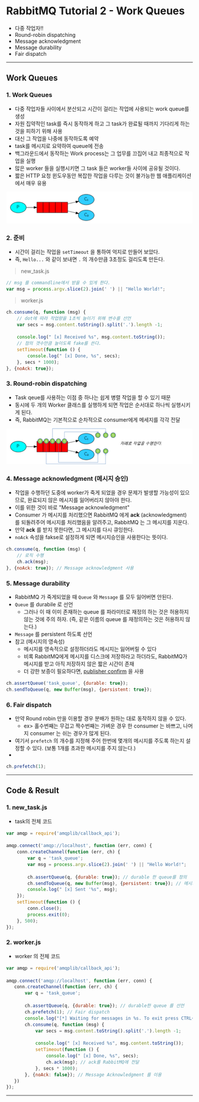 # RabbitMQ Tutorial 2 - Work Queues
  - 다중 작업자!!
  - Round-robin dispatching
  - Message acknowledgment
  - Message durability
  - Fair dispatch

---

## Work Queues
  ### 1. Work Queues
  - 다중 작업자들 사이에서 분산되고 시간이 걸리는 작업에 사용되는 work queue를 생성
  - 자원 집약적인 task를 즉시 동작하게 하고 그 task가 완료될 때까지 기다리게 하는 것을 피하기 위해 사용
  - 대신 그 작업을 나중에 동작하도록 예약
  - task를 메시지로 요약하여 queue에 전송
  - 백그라운드에서 동작하는 Work process는 그 업무를 끄집어 내고 최종적으로 작업을 실행
  - 많은 worker 들을 실행시키면 그 task 들은 worker들 사이에 공유될 것이다.
  -  짧은 HTTP 요청 윈도우동안 복잡한 작업을 다루는 것이 불가능한 웹 애플리케이션에서 매우 유용

  ![](https://github.com/Lee-KyungSeok/RabbitMQ-Study/blob/master/tutorial-work_queues/picture/tut1.png)

  ### 2. 준비
  - 시간이 걸리는 작업을 `setTimeout` 을 통하여 억지로 만들어 보았다.
  - 즉, `Hello...` 와 같이 보내면 `.` 의 개수만큼 3초정도 걸리도록 만든다.

  > new_task.js

  ```javascript
  // msg 를 commandline에서 받을 수 있게 한다.
  var msg = process.argv.slice(2).join(' ') || "Hello World!";
  ```

  > worker.js

  ```javascript
  ch.consume(q, function (msg) {
      // dot에 따라 작업량을 1초씩 늘이기 위해 변수를 선언
      var secs = msg.content.toString().split('.').length -1;

      console.log(" [x] Received %s", msg.content.toString());
      // 점의 갯수만큼 늘이도록 fake를 쓴다.
      setTimeout(function () {
          console.log(" [x] Done, %s", secs);
      }, secs * 1000);
  }, {noAck: true});
  ```

  ### 3. Round-robin dispatching
  - Task qeue를 사용하는 이점 중 하나는 쉽게 병렬 작업을 할  수 있기 때문
  - 동시에 두 개의 Worker 클래스를 실행하게 되면 작업은 순서대로 하나씩 실행시키게 된다.
  - 즉, RabbitMQ는 기본적으로 순차적으로  consumer에게 메세지를 각각 전달

  ![](https://github.com/Lee-KyungSeok/RabbitMQ-Study/blob/master/tutorial-work_queues/picture/tut2.png)

  ### 4. Message acknowledgment (메시지 승인)
  - 작업을 수행하던 도중에 worker가 죽게 되었을 경우 문제가 발생할 가능성이 있으므로, 완료되지 않은 메시지를 잃어버리지 않아야 한다.
  - 이를 위한 것이 바로 "Message acknowledgment"
  - Consumer 가 메시지를 처리했으면 RabbitMQ 에게 __ack__ (acknowledgment) 를 되돌려주어 메시지를 처리했음을 알려주고, RabbitMQ 는 그 메시지를 지운다.
  - 만약 __ack__ 를 받지 못한다면, 그 메시지를 다시 큐잉한다.
  - `noAck` 속성을 fakse로 설정하게 되면 메시지승인을 사용한다는 뜻이다.

  ```javascript
  ch.consume(q, function (msg) {
      // 로직 수행
      ch.ack(msg);
  }, {noAck: true}); // Message acknowledgment 사용
  ```

  ### 5. Message durability
  - RabbitMQ 가 죽게되었을 때 `Queue` 와 `Message` 를 모두 잃어버면 안된다.
  - `Queue` 를 durabile 로 선언
    - 그러나 이 때 이미 존재하는 queue 를 파라미터로 재정의 하는 것은 허용하지 않는 것에 주의 하자. (즉, 같은 이름의 queue 를 재정의하는 것은 허용하지 않는다.)
  - `Message` 를 persistent 하도록 선언
  - 참고 (메시지의 영속성)
    - 메시지를 영속적으로 설정하더라도 메시지는 잃어버릴 수 있다
    - 비록 RabbitMQ에게 메시지를 디스크에 저장하라고 하더라도, RabbitMQ가 메시지를 받고 아직 저장하지 않은 짧은 시간이 존재
    - 더 강한 보증이 필요하다면, [publisher confirm](https://www.rabbitmq.com/confirms.html) 을 사용

  ```javascript
  ch.assertQueue('task_queue', {durable: true});
  ch.sendToQueue(q, new Buffer(msg), {persistent: true});
  ```

  ### 6. Fair dispatch
  - 만약 Round robin 만을 이용할 경우 분배가 원하는 대로 동작하지 않을 수 있다.
    - ex> 홀수번째는 무겁고 짝수번째는 가벼운 경우 한 consumer 는 바쁘고, 나머지 consumer 는 쉬는 경우가 많게 된다.
  - 여기서 `prefetch` 의 개수를 지정해 주어 한번에 몇개의 메시지를 주도록 하는지 설정할 수 있다. (보통 1개를 초과한 메시지를 주지 않는다.)
  -

  ```javascript
  ch.prefetch(1);
  ```

---

## Code & Result
  ### 1. new_task.js
  - task의 전체 코드

  ```javascript
  var amqp = require('amqplib/callback_api');

  amqp.connect('amqp://localhost', function (err, conn) {
      conn.createChannel(function (err, ch) {
          var q = 'task_queue';
          var msg = process.argv.slice(2).join(' ') || "Hello World!";

          ch.assertQueue(q, {durable: true}); // durable 한 queue를 정의
          ch.sendToQueue(q, new Buffer(msg), {persistent: true}); // 메시지를 영속적이 되도록 선언
          console.log(" [x] Sent '%s", msg);
      });
      setTimeout(function () {
          conn.close();
          process.exit(0);
      }, 500);
  });
  ```

  ### 2. worker.js
  - worker 의 전체 코드

  ```javascript
  var amqp = require('amqplib/callback_api');

  amqp.connect('amqp://localhost', function (err, conn) {
     conn.createChannel(function (err, ch) {
         var q = 'task_queue';

         ch.assertQueue(q, {durable: true}); // durable한 queue 를 선언
         ch.prefetch(1); // Fair dispatch
         console.log("[*] Waiting for messages in %s. To exit press CTRL+C", q);
         ch.consume(q, function (msg) {
             var secs = msg.content.toString().split('.').length -1;

             console.log(" [x] Received %s", msg.content.toString());
             setTimeout(function () {
                 console.log(" [x] Done, %s", secs);
                 ch.ack(msg); // ack를 RabbitMQ에 전달
             }, secs * 1000);
         }, {noAck: false}); // Message Acknowledgment 를 이용
     })
  });
  ```

---
